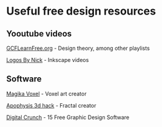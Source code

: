 # Useful free design resources

## Yooutube videos

[GCFLearnFree.org](https://www.youtube.com/c/GcflearnfreeOrgplus/playlists "GCFLearnFree.org - Work skills and design") - Design theory, among other playlists

[Logos By Nick](https://www.youtube.com/c/LogosByNick/playlists "Logos By Nick - Inkscape tutorials") - Inkscape videos

## Software

[Magika Voxel](https://ephtracy.github.io/ "Magika Voxel") - Voxel art creator

[Apophysis 3d hack](http://www.fractalforums.com/apophysis/apophysis-3d-hack/ "Apophysis 3d hack") - Fractal creator

[Digital Crunch](https://digitalcruch.com/free-graphic-design-software/ "15 Free Graphic Design Software") - 15 Free Graphic Design Software
